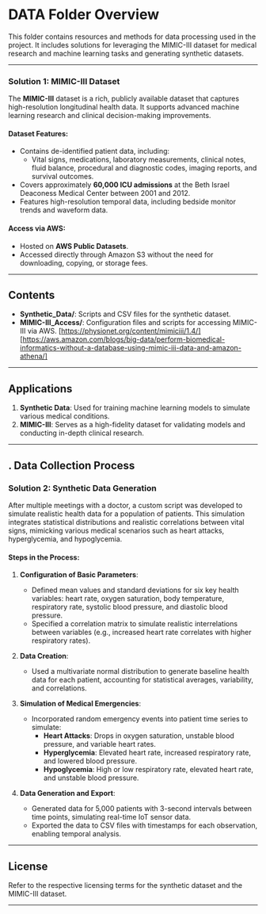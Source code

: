 # **DATA Folder Overview**

This folder contains resources and methods for data processing used in the project. It includes solutions for leveraging the MIMIC-III dataset for medical research and machine learning tasks and generating synthetic datasets.

---
### **Solution 1: MIMIC-III Dataset**

The **MIMIC-III** dataset is a rich, publicly available dataset that captures high-resolution longitudinal health data. It supports advanced machine learning research and clinical decision-making improvements.

#### **Dataset Features**:
- Contains de-identified patient data, including:
  - Vital signs, medications, laboratory measurements, clinical notes, fluid balance, procedural and diagnostic codes, imaging reports, and survival outcomes.
- Covers approximately **60,000 ICU admissions** at the Beth Israel Deaconess Medical Center between 2001 and 2012.
- Features high-resolution temporal data, including bedside monitor trends and waveform data.

#### **Access via AWS**:
- Hosted on **AWS Public Datasets**.
- Accessed directly through Amazon S3 without the need for downloading, copying, or storage fees.

---

## **Contents**
- **Synthetic_Data/**: Scripts and CSV files for the synthetic dataset.
- **MIMIC-III_Access/**: Configuration files and scripts for accessing MIMIC-III via AWS.
  [https://physionet.org/content/mimiciii/1.4/]
  [https://aws.amazon.com/blogs/big-data/perform-biomedical-informatics-without-a-database-using-mimic-iii-data-and-amazon-athena/]

---

## **Applications**
1. **Synthetic Data**: Used for training machine learning models to simulate various medical conditions.
2. **MIMIC-III**: Serves as a high-fidelity dataset for validating models and conducting in-depth clinical research.

---

## **. Data Collection Process**

### **Solution 2: Synthetic Data Generation**

After multiple meetings with a doctor, a custom script was developed to simulate realistic health data for a population of patients. This simulation integrates statistical distributions and realistic correlations between vital signs, mimicking various medical scenarios such as heart attacks, hyperglycemia, and hypoglycemia.

#### **Steps in the Process**:
1. **Configuration of Basic Parameters**:
   - Defined mean values and standard deviations for six key health variables: heart rate, oxygen saturation, body temperature, respiratory rate, systolic blood pressure, and diastolic blood pressure.
   - Specified a correlation matrix to simulate realistic interrelations between variables (e.g., increased heart rate correlates with higher respiratory rates).

2. **Data Creation**:
   - Used a multivariate normal distribution to generate baseline health data for each patient, accounting for statistical averages, variability, and correlations.

3. **Simulation of Medical Emergencies**:
   - Incorporated random emergency events into patient time series to simulate:
     - **Heart Attacks**: Drops in oxygen saturation, unstable blood pressure, and variable heart rates.
     - **Hyperglycemia**: Elevated heart rate, increased respiratory rate, and lowered blood pressure.
     - **Hypoglycemia**: High or low respiratory rate, elevated heart rate, and unstable blood pressure.

4. **Data Generation and Export**:
   - Generated data for 5,000 patients with 3-second intervals between time points, simulating real-time IoT sensor data.
   - Exported the data to CSV files with timestamps for each observation, enabling temporal analysis.

---


## **License**
Refer to the respective licensing terms for the synthetic dataset and the MIMIC-III dataset.

---


